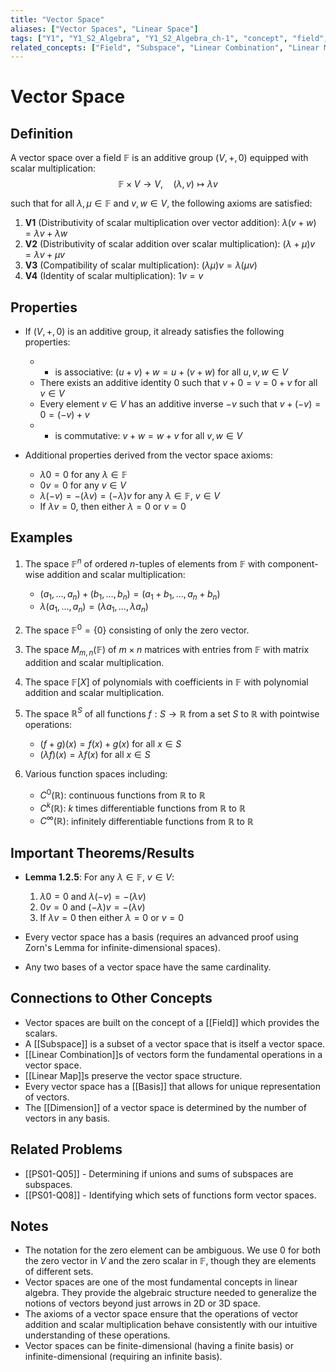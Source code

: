 ```yaml
---
title: "Vector Space"
aliases: ["Vector Spaces", "Linear Space"]
tags: ["Y1", "Y1_S2_Algebra", "Y1_S2_Algebra_ch-1", "concept", "field", "subspace", "linear-combination", "linear-map", "basis", "dimension", "algebraic-structure", "linear-algebra"]
related_concepts: ["Field", "Subspace", "Linear Combination", "Linear Map", "Basis", "Dimension", "Scalar", "Additive Group"]
---
```


# Vector Space

## Definition
A vector space over a field $\mathbb{F}$ is an additive group $(V, +, 0)$ equipped with scalar multiplication:
$$\mathbb{F} \times V \rightarrow V, \quad (\lambda, v) \mapsto \lambda v$$

such that for all $\lambda, \mu \in \mathbb{F}$ and $v, w \in V$, the following axioms are satisfied:

1. **V1** (Distributivity of scalar multiplication over vector addition): $\lambda(v+w) = \lambda v + \lambda w$
2. **V2** (Distributivity of scalar addition over scalar multiplication): $(\lambda + \mu)v = \lambda v + \mu v$
3. **V3** (Compatibility of scalar multiplication): $(\lambda\mu)v = \lambda(\mu v)$
4. **V4** (Identity of scalar multiplication): $1v = v$

## Properties
- If $(V, +, 0)$ is an additive group, it already satisfies the following properties:
  - + is associative: $(u + v) + w = u + (v + w)$ for all $u, v, w \in V$
  - There exists an additive identity 0 such that $v + 0 = v = 0 + v$ for all $v \in V$
  - Every element $v \in V$ has an additive inverse $-v$ such that $v + (-v) = 0 = (-v) + v$
  - + is commutative: $v + w = w + v$ for all $v, w \in V$

- Additional properties derived from the vector space axioms:
  - $\lambda 0 = 0$ for any $\lambda \in \mathbb{F}$
  - $0v = 0$ for any $v \in V$
  - $\lambda(-v) = -(\lambda v) = (-\lambda)v$ for any $\lambda \in \mathbb{F}$, $v \in V$
  - If $\lambda v = 0$, then either $\lambda = 0$ or $v = 0$

## Examples
1. The space $\mathbb{F}^n$ of ordered $n$-tuples of elements from $\mathbb{F}$ with component-wise addition and scalar multiplication:
   - $(a_1, \ldots, a_n) + (b_1, \ldots, b_n) = (a_1 + b_1, \ldots, a_n + b_n)$
   - $\lambda(a_1, \ldots, a_n) = (\lambda a_1, \ldots, \lambda a_n)$

2. The space $\mathbb{F}^0 = \{0\}$ consisting of only the zero vector.

3. The space $M_{m,n}(\mathbb{F})$ of $m \times n$ matrices with entries from $\mathbb{F}$ with matrix addition and scalar multiplication.

4. The space $\mathbb{F}[X]$ of polynomials with coefficients in $\mathbb{F}$ with polynomial addition and scalar multiplication.

5. The space $\mathbb{R}^S$ of all functions $f: S \rightarrow \mathbb{R}$ from a set $S$ to $\mathbb{R}$ with pointwise operations:
   - $(f + g)(x) = f(x) + g(x)$ for all $x \in S$
   - $(\lambda f)(x) = \lambda f(x)$ for all $x \in S$

6. Various function spaces including:
   - $C^0(\mathbb{R})$: continuous functions from $\mathbb{R}$ to $\mathbb{R}$
   - $C^k(\mathbb{R})$: $k$ times differentiable functions from $\mathbb{R}$ to $\mathbb{R}$
   - $C^{\infty}(\mathbb{R})$: infinitely differentiable functions from $\mathbb{R}$ to $\mathbb{R}$

## Important Theorems/Results
- **Lemma 1.2.5**: For any $\lambda \in \mathbb{F}$, $v \in V$:
  1. $\lambda 0 = 0$ and $\lambda(-v) = -(\lambda v)$
  2. $0v = 0$ and $(-\lambda)v = -(\lambda v)$
  3. If $\lambda v = 0$ then either $\lambda = 0$ or $v = 0$

- Every vector space has a basis (requires an advanced proof using Zorn's Lemma for infinite-dimensional spaces).
- Any two bases of a vector space have the same cardinality.

## Connections to Other Concepts
- Vector spaces are built on the concept of a [[Field]] which provides the scalars.
- A [[Subspace]] is a subset of a vector space that is itself a vector space.
- [[Linear Combination]]s of vectors form the fundamental operations in a vector space.
- [[Linear Map]]s preserve the vector space structure.
- Every vector space has a [[Basis]] that allows for unique representation of vectors.
- The [[Dimension]] of a vector space is determined by the number of vectors in any basis.

## Related Problems
- [[PS01-Q05]] - Determining if unions and sums of subspaces are subspaces.
- [[PS01-Q08]] - Identifying which sets of functions form vector spaces.

## Notes
- The notation for the zero element can be ambiguous. We use $0$ for both the zero vector in $V$ and the zero scalar in $\mathbb{F}$, though they are elements of different sets.
- Vector spaces are one of the most fundamental concepts in linear algebra. They provide the algebraic structure needed to generalize the notions of vectors beyond just arrows in 2D or 3D space.
- The axioms of a vector space ensure that the operations of vector addition and scalar multiplication behave consistently with our intuitive understanding of these operations.
- Vector spaces can be finite-dimensional (having a finite basis) or infinite-dimensional (requiring an infinite basis).
